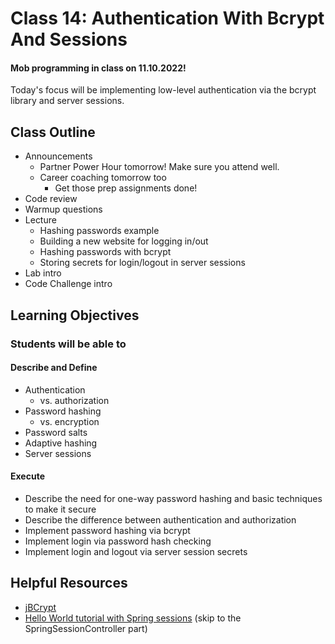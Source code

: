 # Class 14: Authentication With Bcrypt And Sessions
#### Mob programming in class on 11.10.2022!

Today's focus will be implementing low-level authentication via the bcrypt library and server sessions.

## Class Outline

- Announcements
  - Partner Power Hour tomorrow! Make sure you attend well.
  - Career coaching tomorrow too
    - Get those prep assignments done!
- Code review
- Warmup questions
- Lecture
  - Hashing passwords example
  - Building a new website for logging in/out
  - Hashing passwords with bcrypt
  - Storing secrets for login/logout in server sessions
- Lab intro
- Code Challenge intro

## Learning Objectives

### Students will be able to

#### Describe and Define

- Authentication
  - vs. authorization
- Password hashing
  - vs. encryption
- Password salts
- Adaptive hashing
- Server sessions

#### Execute

- Describe the need for one-way password hashing and basic techniques to make it secure
- Describe the difference between authentication and authorization
- Implement password hashing via bcrypt
- Implement login via password hash checking
- Implement login and logout via server session secrets

## Helpful Resources

- [jBCrypt](https://www.mindrot.org/projects/jBCrypt/)
- [Hello World tutorial with Spring sessions](https://www.javainuse.com/spring/springboot_session) (skip to the SpringSessionController part)
